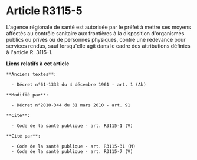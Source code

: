 # Article R3115-5

L'agence régionale de santé est autorisée par le préfet à mettre ses moyens affectés au contrôle sanitaire aux frontières à
la disposition d'organismes publics ou privés ou de personnes physiques, contre une redevance pour services rendus, sauf
lorsqu'elle agit dans le cadre des attributions définies à l'article R. 3115-1.

**Liens relatifs à cet article**

	**Anciens textes**:

	  - Décret n°61-1333 du 4 décembre 1961 - art. 1 (Ab)

	**Modifié par**:

	  - Décret n°2010-344 du 31 mars 2010 - art. 91

	**Cite**:

	  - Code de la santé publique - art. R3115-1 (V)

	**Cité par**:

	  - Code de la santé publique - art. R3115-31 (M)
	  - Code de la santé publique - art. R3115-7 (V)
